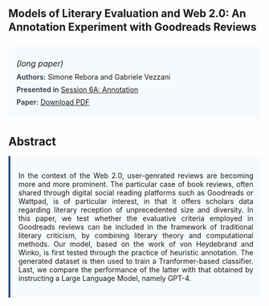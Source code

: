 
<style>    
    h2 {
        margin-top: 0;
        margin-bottom: 1.5rem;
        line-height: 1.3;
    }
    
    h3 {
        margin-top: 2rem;
        margin-bottom: 1rem;
        font-size: 1.4rem;
        font-weight:bold;
    }
    
    .metadata {
        background-color: #f7fafc;
        padding: 1rem;
        border-radius: 6px;
        margin-bottom: 2rem;
    }
    
    .metadata p {
        margin: 0.5rem 0;
    }
    
    .abstract {
        text-align: justify;
        padding: 1rem;
        background-color: #f7fafc;
        border-left: 4px solid #2c5282;
        border-radius: 0 6px 6px 0;
    }
    
    strong {
        color: #2d3748;
        font-weight: 600;
    }
</style>
<main role="main">
<h2>Models of Literary Evaluation and Web 2.0: An Annotation Experiment with Goodreads Reviews</h2>

<section class="metadata">
<p style='font-size:1rem'><i>(long paper)</i></p>
<p><strong>Authors:</strong> Simone Rebora and Gabriele Vezzani</p>
<p><strong>Presented in</strong> <a href="/programme/#session6A">Session 6A: Annotation</a></p>
<p><strong>Paper:</strong> <a href="https://ceur-ws.org/Vol-3558/paper46.pdf">Download PDF</a></p>
</section>

<section>
<h3>Abstract</h3>
<div class="abstract">
<p>In the context of the Web 2.0, user-genrated reviews are becoming more and more prominent. The particular case of book reviews, often shared through digital social reading platforms such as Goodreads or Wattpad, is of particular interest, in that it offers scholars data regarding literary reception of unprecedented size and diversity. In this paper, we test whether the evaluative criteria employed in Goodreads reviews can be included in the framework of traditional literary criticism, by combining literary theory and computational methods. Our model, based on the work of von Heydebrand and Winko, is first tested through the practice of heuristic annotation. The generated dataset is then used to train a Tranformer-based classifier. Last, we compare the performance of the latter with that obtained by instructing a Large Language Model, namely GPT-4.</p>
</div>
</section>
</main>
